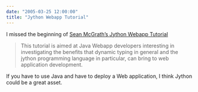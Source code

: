 ```yaml
---
date: "2005-03-25 12:00:00"
title: "Jython Webapp Tutorial"
---
```




I missed the beginning of [Sean McGrath&rsquo;s Jython Webapp Tutorial](https://seanmcgrath.blogspot.com/JythonWebAppTutorial.html)

> This tutorial is aimed at Java Webapp developers interesting in investigating the benefits that dynamic typing in general and the jython programming language in particular, can bring to web application development.


If you have to use Java and have to deploy a Web application, I think Jython could be a great asset. 

